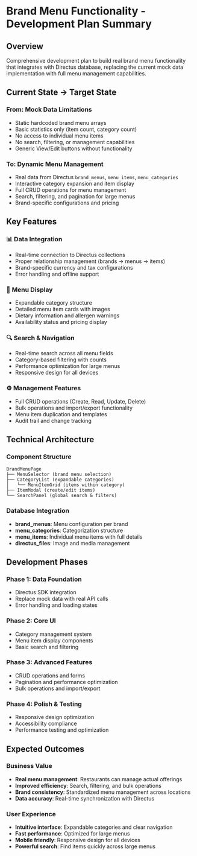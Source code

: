 # Brand Menu Functionality - Development Plan Summary

## Overview
Comprehensive development plan to build real brand menu functionality that integrates with Directus database, replacing the current mock data implementation with full menu management capabilities.

## Current State → Target State

### From: Mock Data Limitations
- Static hardcoded brand menu arrays
- Basic statistics only (item count, category count)
- No access to individual menu items
- No search, filtering, or management capabilities
- Generic View/Edit buttons without functionality

### To: Dynamic Menu Management
- Real data from Directus `brand_menus`, `menu_items`, `menu_categories`
- Interactive category expansion and item display
- Full CRUD operations for menu management
- Search, filtering, and pagination for large menus
- Brand-specific configurations and pricing

## Key Features

### 📊 **Data Integration**
- Real-time connection to Directus collections
- Proper relationship management (brands → menus → items)
- Brand-specific currency and tax configurations
- Error handling and offline support

### 🎯 **Menu Display**
- Expandable category structure
- Detailed menu item cards with images
- Dietary information and allergen warnings
- Availability status and pricing display

### 🔍 **Search & Navigation**
- Real-time search across all menu fields
- Category-based filtering with counts
- Performance optimization for large menus
- Responsive design for all devices

### ⚙️ **Management Features**
- Full CRUD operations (Create, Read, Update, Delete)
- Bulk operations and import/export functionality
- Menu item duplication and templates
- Audit trail and change tracking

## Technical Architecture

### Component Structure
```
BrandMenuPage
├── MenuSelector (brand menu selection)
├── CategoryList (expandable categories)
│   └── MenuItemGrid (items within category)
├── ItemModal (create/edit items)
└── SearchPanel (global search & filters)
```

### Database Integration
- **brand_menus**: Menu configuration per brand
- **menu_categories**: Categorization structure
- **menu_items**: Individual menu items with full details
- **directus_files**: Image and media management

## Development Phases

### Phase 1: Data Foundation
- Directus SDK integration
- Replace mock data with real API calls
- Error handling and loading states

### Phase 2: Core UI
- Category management system
- Menu item display components
- Basic search and filtering

### Phase 3: Advanced Features
- CRUD operations and forms
- Pagination and performance optimization
- Bulk operations and import/export

### Phase 4: Polish & Testing
- Responsive design optimization
- Accessibility compliance
- Performance testing and optimization

## Expected Outcomes

### Business Value
- **Real menu management**: Restaurants can manage actual offerings
- **Improved efficiency**: Search, filtering, and bulk operations
- **Brand consistency**: Standardized menu management across locations
- **Data accuracy**: Real-time synchronization with Directus

### User Experience
- **Intuitive interface**: Expandable categories and clear navigation
- **Fast performance**: Optimized for large menus
- **Mobile friendly**: Responsive design for all devices
- **Powerful search**: Find items quickly across large menus